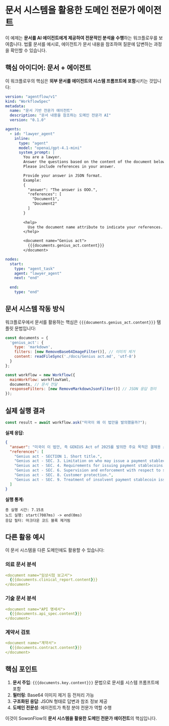 # 문서 시스템을 활용한 도메인 전문가 에이전트

이 예제는 **문서를 AI 에이전트에게 제공하여 전문적인 분석을 수행**하는 워크플로우를 보여줍니다. 법률 문서를 예시로, 에이전트가 문서 내용을 참조하여 질문에 답변하는 과정을 확인할 수 있습니다.

## 핵심 아이디어: 문서 + 에이전트

이 워크플로우의 핵심은 **외부 문서를 에이전트의 시스템 프롬프트에 포함**시키는 것입니다:

```yaml
version: "agentflow/v1"
kind: "WorkflowSpec"
metadata:
  name: "문서 기반 전문가 에이전트"
  description: "문서 내용을 참조하는 도메인 전문가 AI"
  version: "0.1.0"

agents:
  - id: "lawyer_agent"
    inline:
      type: "agent"
      model: "openai/gpt-4.1-mini"
      system_prompt: |
        You are a lawyer.
        Answer the questions based on the content of the document below.
        Please include references in your answer.

        Provide your answer in JSON format.
        Example:
        {
          "answer": "The answer is OOO.",
          "references": [
            "Document1",
            "Document2"
          ] 
        }
        
        <help>  
          Use the document name attribute to indicate your references.
        </help>

        <document name="Genius act">
          {{{documents.genius_act.content}}}
        </document>

nodes:
  start:
    type: "agent_task"
    agent: "lawyer_agent"
    next: "end"
  
  end:
    type: "end"
```

## 문서 시스템 작동 방식

워크플로우에서 문서를 활용하는 핵심은 `{{{documents.genius_act.content}}}` 템플릿 문법입니다:

```javascript
const documents = {
  'genius_act': {
    type: 'markdown',
    filters: [new RemoveBase64ImageFilter()], // 이미지 제거
    content: readFileSync('./docs/Genius act.md', 'utf-8')
  }
};

const workflow = new Workflow({
  mainWorkflow: workflowYaml,
  documents, // 문서 전달
  responseFilters: [new RemoveMarkdownJsonFilter()] // JSON 응답 정리
});
```

## 실제 실행 결과

```javascript
const result = await workflow.ask("미국이 왜 이 법안을 발의했을까?");
```

**실제 응답:**
```json
{
  "answer": "미국이 이 법안, 즉 GENIUS Act of 2025를 발의한 주요 목적은 결제용 스테이블코인(payment stablecoins)의 규제를 체계화하고 안정성을 확보하기 위함입니다. 법안은 스테이블코인의 발행과 운영에 관한 명확한 기준을 설정하여 금융 시스템의 안전과 건전성을 보장하고, 소비자 보호를 강화하며, 금융 안정성에 대한 위험을 관리하고자 합니다.",
  "references": [
    "Genius act - SECTION 1. Short title.",
    "Genius act - SEC. 3. Limitation on who may issue a payment stablecoin.",
    "Genius act - SEC. 4. Requirements for issuing payment stablecoins.",
    "Genius act - SEC. 6. Supervision and enforcement with respect to subsidiaries of insured depository institutions and Comptroller-regulated entities.",
    "Genius act - SEC. 8. Customer protection.",
    "Genius act - SEC. 9. Treatment of insolvent payment stablecoin issuers."
  ]
}
```

**실행 통계:**
```
총 실행 시간: 7.15초
노드 실행: start(7087ms) -> end(0ms)
응답 필터: 마크다운 코드 블록 제거됨
```

## 다른 활용 예시

이 문서 시스템을 다른 도메인에도 활용할 수 있습니다:

### 의료 문서 분석
```yaml
<document name="임상시험 보고서">
  {{{documents.clinical_report.content}}}
</document>
```

### 기술 문서 분석  
```yaml
<document name="API 명세서">
  {{{documents.api_spec.content}}}
</document>
```

### 계약서 검토
```yaml
<document name="계약서">
  {{{documents.contract.content}}}
</document>
```

## 핵심 포인트

1. **문서 주입**: `{{{documents.key.content}}}` 문법으로 문서를 시스템 프롬프트에 포함
2. **필터링**: Base64 이미지 제거 등 전처리 가능  
3. **구조화된 응답**: JSON 형태로 답변과 참조 정보 제공
4. **도메인 전문성**: 에이전트가 특정 분야 전문가 역할 수행

이것이 SowonFlow의 **문서 시스템을 활용한 도메인 전문가 에이전트**의 핵심입니다.
